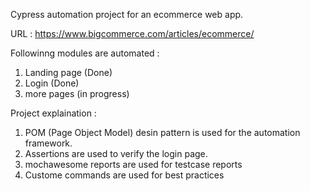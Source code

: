 Cypress automation project for an ecommerce web app.

URL : https://www.bigcommerce.com/articles/ecommerce/

Followinng modules are automated : 
1. Landing page (Done)
2. Login (Done)
3. more pages (in progress)

Project explaination :

1. POM (Page Object Model) desin pattern is used for the automation framework.
2. Assertions are used to verify the login page.
3. mochawesome reports are used for testcase reports
4. Custome commands are used for best practices
   
